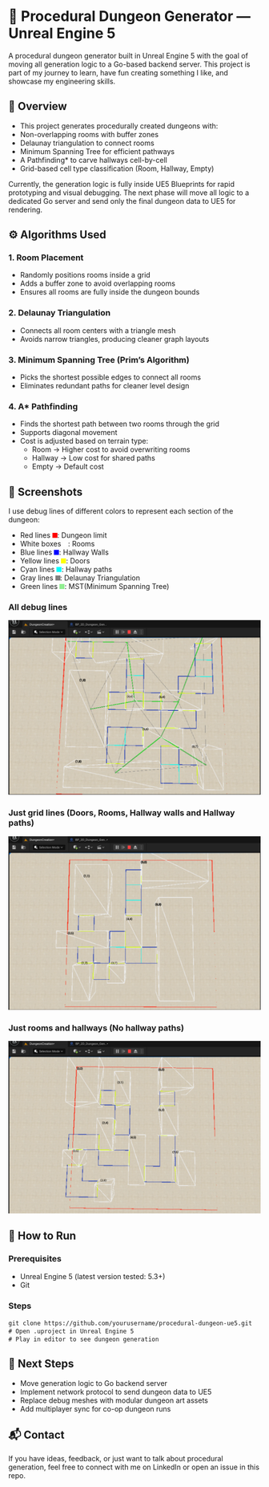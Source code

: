 # 🏰 Procedural Dungeon Generator — Unreal Engine 5
A procedural dungeon generator built in Unreal Engine 5 with the goal of moving all generation logic to a Go-based backend server.
This project is part of my journey to learn, have fun creating something I like, and showcase my engineering skills.

## 📖 Overview
- This project generates procedurally created dungeons with:
- Non-overlapping rooms with buffer zones
- Delaunay triangulation to connect rooms
- Minimum Spanning Tree for efficient pathways
- A Pathfinding* to carve hallways cell-by-cell
- Grid-based cell type classification (Room, Hallway, Empty)

Currently, the generation logic is fully inside UE5 Blueprints for rapid prototyping and visual debugging.
The next phase will move all logic to a dedicated Go server and send only the final dungeon data to UE5 for rendering.

## ⚙️ Algorithms Used
### 1. Room Placement
- Randomly positions rooms inside a grid
- Adds a buffer zone to avoid overlapping rooms 
- Ensures all rooms are fully inside the dungeon bounds

### 2. Delaunay Triangulation
- Connects all room centers with a triangle mesh
- Avoids narrow triangles, producing cleaner graph layouts

### 3. Minimum Spanning Tree (Prim’s Algorithm)
- Picks the shortest possible edges to connect all rooms
- Eliminates redundant paths for cleaner level design

### 4. A* Pathfinding
- Finds the shortest path between two rooms through the grid
- Supports diagonal movement
- Cost is adjusted based on terrain type:
  - Room → Higher cost to avoid overwriting rooms
  - Hallway → Low cost for shared paths
  - Empty → Default cost

## 📸 Screenshots
I use debug lines of different colors to represent each section of the dungeon:
- Red lines <span style="display: inline-block; width: 10px; height: 10px; background-color: red;"></span>: Dungeon limit 
- White boxes <span style="display: inline-block; width: 10px; height: 10px; background-color: white;"></span>: Rooms 
- Blue lines <span style="display: inline-block; width: 10px; height: 10px; background-color: blue;"></span>: Hallway Walls 
- Yellow lines <span style="display: inline-block; width: 10px; height: 10px; background-color: yellow;"></span>: Doors 
- Cyan lines <span style="display: inline-block; width: 10px; height: 10px; background-color: cyan;"></span>: Hallway paths 
- Gray lines <span style="display: inline-block; width: 10px; height: 10px; background-color: gray;"></span>: Delaunay Triangulation
- Green lines <span style="display: inline-block; width: 10px; height: 10px; background-color: lightgreen;"></span>: MST(Minimum Spanning Tree)

### All debug lines
![image](Docs/Images/FullDebugLines.png)
### Just grid lines (Doors, Rooms, Hallway walls and Hallway paths)
![image](Docs/Images/AllGridLines.png)
### Just rooms and hallways (No hallway paths)
![image](Docs/Images/RoomsHallwaysLines.png)

## 🚀 How to Run
### Prerequisites
- Unreal Engine 5 (latest version tested: 5.3+)
- Git

### Steps
```
git clone https://github.com/yourusername/procedural-dungeon-ue5.git
# Open .uproject in Unreal Engine 5
# Play in editor to see dungeon generation
```

## 🔮 Next Steps
- Move generation logic to Go backend server
- Implement network protocol to send dungeon data to UE5
- Replace debug meshes with modular dungeon art assets
- Add multiplayer sync for co-op dungeon runs

## 📬 Contact
If you have ideas, feedback, or just want to talk about procedural generation,
feel free to connect with me on LinkedIn or open an issue in this repo.